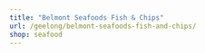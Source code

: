 ```yaml
---
title: "Belmont Seafoods Fish & Chips"
url: /geelong/belmont-seafoods-fish-and-chips/
shop: seafood
---
```

